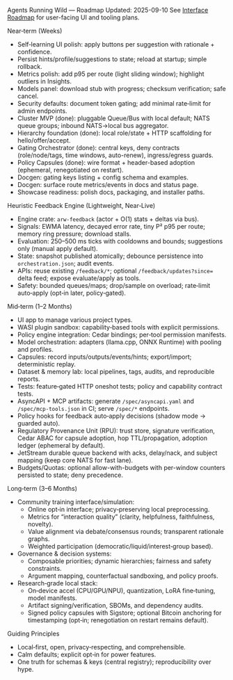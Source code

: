 Agents Running Wild — Roadmap
Updated: 2025-09-10
See [Interface Roadmap](INTERFACE_ROADMAP.md) for user-facing UI and tooling plans.

Near‑term (Weeks)
- Self‑learning UI polish: apply buttons per suggestion with rationale + confidence.
- Persist hints/profile/suggestions to state; reload at startup; simple rollback.
- Metrics polish: add p95 per route (light sliding window); highlight outliers in Insights.
- Models panel: download stub with progress; checksum verification; safe cancel.
- Security defaults: document token gating; add minimal rate‑limit for admin endpoints.
- Cluster MVP (done): pluggable Queue/Bus with local default; NATS queue groups; inbound NATS→local bus aggregator.
- Hierarchy foundation (done): local role/state + HTTP scaffolding for hello/offer/accept.
- Gating Orchestrator (done): central keys, deny contracts (role/node/tags, time windows, auto-renew), ingress/egress guards.
- Policy Capsules (done): wire format + header-based adoption (ephemeral, renegotiated on restart).
- Docgen: gating keys listing + config schema and examples.
- Docgen: surface route metrics/events in docs and status page.
- Showcase readiness: polish docs, packaging, and installer paths.

Heuristic Feedback Engine (Lightweight, Near‑Live)
- Engine crate: `arw-feedback` (actor + O(1) stats + deltas via bus).
- Signals: EWMA latency, decayed error rate, tiny P² p95 per route; memory ring pressure; download stalls.
- Evaluation: 250–500 ms ticks with cooldowns and bounds; suggestions only (manual apply default).
- State: snapshot published atomically; debounce persistence into `orchestration.json`; audit events.
- APIs: reuse existing `/feedback/*`; optional `/feedback/updates?since=` delta feed; expose evaluate/apply as tools.
- Safety: bounded queues/maps; drop/sample on overload; rate‑limit auto‑apply (opt‑in later, policy‑gated).

Mid‑term (1–2 Months)
- UI app to manage various project types.
- WASI plugin sandbox: capability‑based tools with explicit permissions.
- Policy engine integration: Cedar bindings; per‑tool permission manifests.
- Model orchestration: adapters (llama.cpp, ONNX Runtime) with pooling and profiles.
- Capsules: record inputs/outputs/events/hints; export/import; deterministic replay.
- Dataset & memory lab: local pipelines, tags, audits, and reproducible reports.
- Tests: feature‑gated HTTP oneshot tests; policy and capability contract tests.
- AsyncAPI + MCP artifacts: generate `/spec/asyncapi.yaml` and `/spec/mcp-tools.json` in CI; serve `/spec/*` endpoints.
- Policy hooks for feedback auto‑apply decisions (shadow mode → guarded auto).
- Regulatory Provenance Unit (RPU): trust store, signature verification, Cedar ABAC for capsule adoption, hop TTL/propagation, adoption ledger (ephemeral by default).
- JetStream durable queue backend with acks, delay/nack, and subject mapping (keep core NATS for fast lane).
- Budgets/Quotas: optional allow-with-budgets with per-window counters persisted to state; deny precedence.

Long‑term (3–6 Months)
- Community training interface/simulation:
  - Online opt‑in interface; privacy‑preserving local preprocessing.
  - Metrics for “interaction quality” (clarity, helpfulness, faithfulness, novelty).
  - Value alignment via debate/consensus rounds; transparent rationale graphs.
  - Weighted participation (democratic/liquid/interest‑group based).
- Governance & decision systems:
  - Composable priorities; dynamic hierarchies; fairness and safety constraints.
  - Argument mapping, counterfactual sandboxing, and policy proofs.
- Research‑grade local stack:
  - On‑device accel (CPU/GPU/NPU), quantization, LoRA fine‑tuning, model manifests.
  - Artifact signing/verification, SBOMs, and dependency audits.
  - Signed policy capsules with Sigstore; optional Bitcoin anchoring for timestamping (opt‑in; renegotiation on restart remains default).

Guiding Principles
- Local‑first, open, privacy‑respecting, and comprehensible.
- Calm defaults; explicit opt‑in for power features.
- One truth for schemas & keys (central registry); reproducibility over hype.
